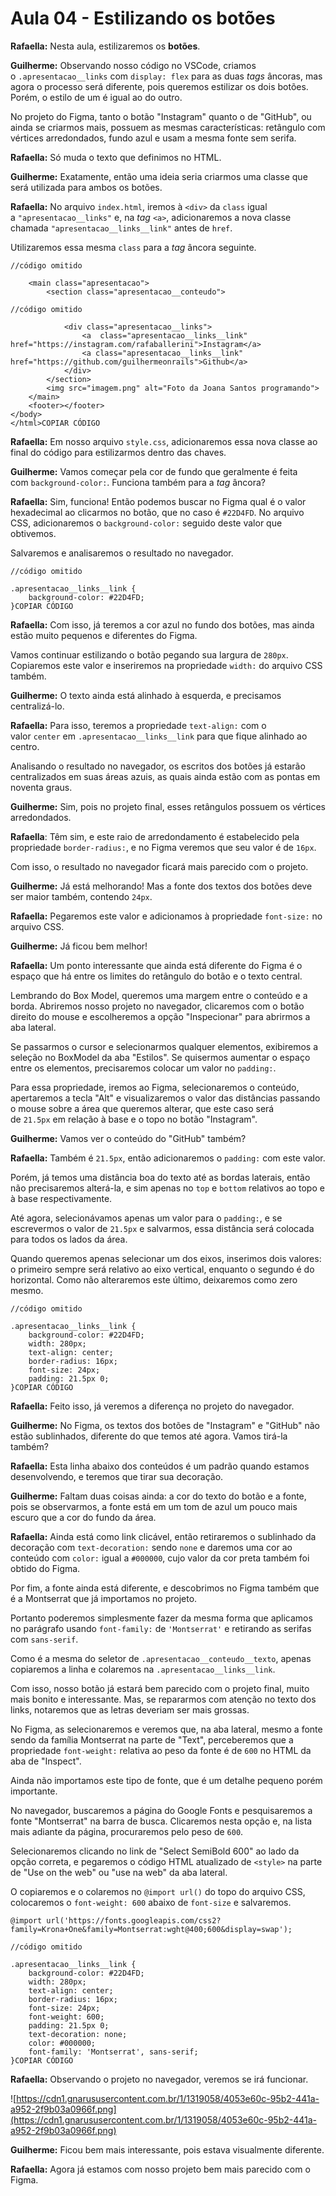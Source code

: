 # Aula 04 - Estilizando os botões

**Rafaella:** Nesta aula, estilizaremos os **botões**.

**Guilherme:** Observando nosso código no VSCode, criamos o `.apresentacao__links` com `display: flex` para as duas *tags* âncoras, mas agora o processo será diferente, pois queremos estilizar os dois botões. Porém, o estilo de um é igual ao do outro.

No projeto do Figma, tanto o botão "Instagram" quanto o de "GitHub", ou ainda se criarmos mais, possuem as mesmas características: retângulo com vértices arredondados, fundo azul e usam a mesma fonte sem serifa.

**Rafaella:** Só muda o texto que definimos no HTML.

**Guilherme:** Exatamente, então uma ideia seria criarmos uma classe que será utilizada para ambos os botões.

**Rafaella:** No arquivo `index.html`, iremos à `<div>` da `class` igual a `"apresentacao__links"` e, na *tag* `<a>`, adicionaremos a nova classe chamada `"apresentacao__links__link"` antes de `href`.

Utilizaremos essa mesma `class` para a *tag* âncora seguinte.

```
//código omitido

    <main class="apresentacao">
        <section class="apresentacao__conteudo">

//código omitido

            <div class="apresentacao__links">
                <a  class="apresentacao__links__link" href="https://instagram.com/rafaballerini">Instagram</a>
                <a class="apresentacao__links__link" href="https://github.com/guilhermeonrails">Github</a>
            </div>
        </section>
        <img src="imagem.png" alt="Foto da Joana Santos programando">
    </main>
    <footer></footer>
</body>
</html>COPIAR CÓDIGO
```

**Rafaella:** Em nosso arquivo `style.css`, adicionaremos essa nova classe ao final do código para estilizarmos dentro das chaves.

**Guilherme:** Vamos começar pela cor de fundo que geralmente é feita com `background-color:`. Funciona também para a *tag* âncora?

**Rafaella:** Sim, funciona! Então podemos buscar no Figma qual é o valor hexadecimal ao clicarmos no botão, que no caso é `#22D4FD`. No arquivo CSS, adicionaremos o `background-color:` seguido deste valor que obtivemos.

Salvaremos e analisaremos o resultado no navegador.

```
//código omitido

.apresentacao__links__link {
    background-color: #22D4FD;
}COPIAR CÓDIGO
```

**Rafaella:** Com isso, já teremos a cor azul no fundo dos botões, mas ainda estão muito pequenos e diferentes do Figma.

Vamos continuar estilizando o botão pegando sua largura de `280px`. Copiaremos este valor e inseriremos na propriedade `width:` do arquivo CSS também.

**Guilherme:** O texto ainda está alinhado à esquerda, e precisamos centralizá-lo.

**Rafaella:** Para isso, teremos a propriedade `text-align:` com o valor `center` em `.apresentacao__links__link` para que fique alinhado ao centro.

Analisando o resultado no navegador, os escritos dos botões já estarão centralizados em suas áreas azuis, as quais ainda estão com as pontas em noventa graus.

**Guilherme:** Sim, pois no projeto final, esses retângulos possuem os vértices arredondados.

**Rafaella**: Têm sim, e este raio de arredondamento é estabelecido pela propriedade `border-radius:`, e no Figma veremos que seu valor é de `16px`.

Com isso, o resultado no navegador ficará mais parecido com o projeto.

**Guilherme:** Já está melhorando! Mas a fonte dos textos dos botões deve ser maior também, contendo `24px`.

**Rafaella:** Pegaremos este valor e adicionamos à propriedade `font-size:` no arquivo CSS.

**Guilherme:** Já ficou bem melhor!

**Rafaella:** Um ponto interessante que ainda está diferente do Figma é o espaço que há entre os limites do retângulo do botão e o texto central.

Lembrando do Box Model, queremos uma margem entre o conteúdo e a borda. Abriremos nosso projeto no navegador, clicaremos com o botão direito do mouse e escolheremos a opção "Inspecionar" para abrirmos a aba lateral.

Se passarmos o cursor e selecionarmos qualquer elementos, exibiremos a seleção no BoxModel da aba "Estilos". Se quisermos aumentar o espaço entre os elementos, precisaremos colocar um valor no `padding:`.

Para essa propriedade, iremos ao Figma, selecionaremos o conteúdo, apertaremos a tecla "Alt" e visualizaremos o valor das distâncias passando o mouse sobre a área que queremos alterar, que este caso será de `21.5px` em relação à base e o topo no botão "Instagram".

**Guilherme:** Vamos ver o conteúdo do "GitHub" também?

**Rafaella:** Também é `21.5px`, então adicionaremos o `padding:` com este valor.

Porém, já temos uma distância boa do texto até as bordas laterais, então não precisaremos alterá-la, e sim apenas no `top` e `bottom` relativos ao topo e à base respectivamente.

Até agora, selecionávamos apenas um valor para o `padding:`, e se escrevermos o valor de `21.5px` e salvarmos, essa distância será colocada para todos os lados da área.

Quando queremos apenas selecionar um dos eixos, inserimos dois valores: o primeiro sempre será relativo ao eixo vertical, enquanto o segundo é do horizontal. Como não alteraremos este último, deixaremos como zero mesmo.

```
//código omitido

.apresentacao__links__link {
    background-color: #22D4FD;
    width: 280px;
    text-align: center;
    border-radius: 16px;
    font-size: 24px;
    padding: 21.5px 0;
}COPIAR CÓDIGO
```

**Rafaella:** Feito isso, já veremos a diferença no projeto do navegador.

**Guilherme:** No Figma, os textos dos botões de "Instagram" e "GitHub" não estão sublinhados, diferente do que temos até agora. Vamos tirá-la também?

**Rafaella:** Esta linha abaixo dos conteúdos é um padrão quando estamos desenvolvendo, e teremos que tirar sua decoração.

**Guilherme:** Faltam duas coisas ainda: a cor do texto do botão e a fonte, pois se observarmos, a fonte está em um tom de azul um pouco mais escuro que a cor do fundo da área.

**Rafaella:** Ainda está como link clicável, então retiraremos o sublinhado da decoração com `text-decoration:` sendo `none` e daremos uma cor ao conteúdo com `color:` igual a `#000000`, cujo valor da cor preta também foi obtido do Figma.

Por fim, a fonte ainda está diferente, e descobrimos no Figma também que é a Montserrat que já importamos no projeto.

Portanto poderemos simplesmente fazer da mesma forma que aplicamos no parágrafo usando `font-family:` de `'Montserrat'` e retirando as serifas com `sans-serif`.

Como é a mesma do seletor de `.apresentacao__conteudo__texto`, apenas copiaremos a linha e colaremos na `.apresentacao__links__link`.

Com isso, nosso botão já estará bem parecido com o projeto final, muito mais bonito e interessante. Mas, se repararmos com atenção no texto dos links, notaremos que as letras deveriam ser mais grossas.

No Figma, as selecionaremos e veremos que, na aba lateral, mesmo a fonte sendo da família Montserrat na parte de "Text", perceberemos que a propriedade `font-weight:` relativa ao peso da fonte é de `600` no HTML da aba de "Inspect".

Ainda não importamos este tipo de fonte, que é um detalhe pequeno porém importante.

No navegador, buscaremos a página do Google Fonts e pesquisaremos a fonte "Montserrat" na barra de busca. Clicaremos nesta opção e, na lista mais adiante da página, procuraremos pelo peso de `600`.

Selecionaremos clicando no link de "Select SemiBold 600" ao lado da opção correta, e pegaremos o código HTML atualizado de `<style>` na parte de "Use on the web" ou "use na web" da aba lateral.

O copiaremos e o colaremos no `@import url()` do topo do arquivo CSS, colocaremos o `font-weight: 600` abaixo de `font-size` e salvaremos.

```
@import url('https://fonts.googleapis.com/css2?family=Krona+One&family=Montserrat:wght@400;600&display=swap');

//código omitido

.apresentacao__links__link {
    background-color: #22D4FD;
    width: 280px;
    text-align: center;
    border-radius: 16px;
    font-size: 24px;
    font-weight: 600;
    padding: 21.5px 0;
    text-decoration: none;
    color: #000000;
    font-family: 'Montserrat', sans-serif;
}COPIAR CÓDIGO
```

**Rafaella:** Observando o projeto no navegador, veremos se irá funcionar.

![https://cdn1.gnarususercontent.com.br/1/1319058/4053e60c-95b2-441a-a952-2f9b03a0966f.png](https://cdn1.gnarususercontent.com.br/1/1319058/4053e60c-95b2-441a-a952-2f9b03a0966f.png)

**Guilherme:** Ficou bem mais interessante, pois estava visualmente diferente.

**Rafaella:** Agora já estamos com nosso projeto bem mais parecido com o Figma.